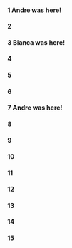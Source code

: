 #### 1 Andre was here!
#### 2
#### 3 Bianca was here!
#### 4
#### 5
#### 6
#### 7 Andre was here!
#### 8
#### 9
#### 10
#### 11
#### 12
#### 13
#### 14
#### 15
